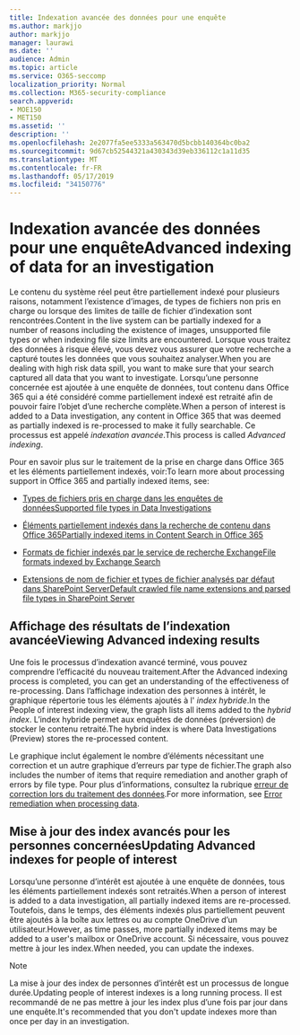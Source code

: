 ```yaml
---
title: Indexation avancée des données pour une enquête
ms.author: markjjo
author: markjjo
manager: laurawi
ms.date: ''
audience: Admin
ms.topic: article
ms.service: O365-seccomp
localization_priority: Normal
ms.collection: M365-security-compliance
search.appverid:
- MOE150
- MET150
ms.assetid: ''
description: ''
ms.openlocfilehash: 2e2077fa5ee5333a563470d5bcbb140364bc0ba2
ms.sourcegitcommit: 9d67cb52544321a430343d39eb336112c1a11d35
ms.translationtype: MT
ms.contentlocale: fr-FR
ms.lasthandoff: 05/17/2019
ms.locfileid: "34150776"
---
```

# <a name="advanced-indexing-of-data-for-an-investigation"></a><span data-ttu-id="16c41-102">Indexation avancée des données pour une enquête</span><span class="sxs-lookup"><span data-stu-id="16c41-102">Advanced indexing of data for an investigation</span></span>

<span data-ttu-id="16c41-103">Le contenu du système réel peut être partiellement indexé pour plusieurs raisons, notamment l’existence d’images, de types de fichiers non pris en charge ou lorsque des limites de taille de fichier d’indexation sont rencontrées.</span><span class="sxs-lookup"><span data-stu-id="16c41-103">Content in the live system can be partially indexed for a number of reasons including the existence of images, unsupported file types or when indexing file size limits are encountered.</span></span> <span data-ttu-id="16c41-104">Lorsque vous traitez des données à risque élevé, vous devez vous assurer que votre recherche a capturé toutes les données que vous souhaitez analyser.</span><span class="sxs-lookup"><span data-stu-id="16c41-104">When you are dealing with high risk data spill, you want to make sure that your search captured all data that you want to investigate.</span></span> <span data-ttu-id="16c41-105">Lorsqu’une personne concernée est ajoutée à une enquête de données, tout contenu dans Office 365 qui a été considéré comme partiellement indexé est retraité afin de pouvoir faire l’objet d’une recherche complète.</span><span class="sxs-lookup"><span data-stu-id="16c41-105">When a person of interest is added to a Data investigation, any content in Office 365 that was deemed as partially indexed is re-processed to make it fully searchable.</span></span> <span data-ttu-id="16c41-106">Ce processus est appelé *indexation avancée*.</span><span class="sxs-lookup"><span data-stu-id="16c41-106">This process is called *Advanced indexing*.</span></span> 

<span data-ttu-id="16c41-107">Pour en savoir plus sur le traitement de la prise en charge dans Office 365 et les éléments partiellement indexés, voir:</span><span class="sxs-lookup"><span data-stu-id="16c41-107">To learn more about processing support in Office 365 and partially indexed items, see:</span></span>

- [<span data-ttu-id="16c41-108">Types de fichiers pris en charge dans les enquêtes de données</span><span class="sxs-lookup"><span data-stu-id="16c41-108">Supported file types in Data Investigations</span></span>](supported-filetypes-datainvestigations.md)

- [<span data-ttu-id="16c41-109">Éléments partiellement indexés dans la recherche de contenu dans Office 365</span><span class="sxs-lookup"><span data-stu-id="16c41-109">Partially indexed items in Content Search in Office 365</span></span>](https://docs.microsoft.com/en-us/office365/securitycompliance/partially-indexed-items-in-content-search)

- [<span data-ttu-id="16c41-110">Formats de fichier indexés par le service de recherche Exchange</span><span class="sxs-lookup"><span data-stu-id="16c41-110">File formats indexed by Exchange Search</span></span>](https://docs.microsoft.com/en-us/exchange/file-formats-indexed-by-exchange-search-exchange-2013-help)

- [<span data-ttu-id="16c41-111">Extensions de nom de fichier et types de fichier analysés par défaut dans SharePoint Server</span><span class="sxs-lookup"><span data-stu-id="16c41-111">Default crawled file name extensions and parsed file types in SharePoint Server</span></span>](https://docs.microsoft.com/en-us/SharePoint/technical-reference/default-crawled-file-name-extensions-and-parsed-file-types)

## <a name="viewing-advanced-indexing-results"></a><span data-ttu-id="16c41-112">Affichage des résultats de l’indexation avancée</span><span class="sxs-lookup"><span data-stu-id="16c41-112">Viewing Advanced indexing results</span></span>

<span data-ttu-id="16c41-113">Une fois le processus d’indexation avancé terminé, vous pouvez comprendre l’efficacité du nouveau traitement.</span><span class="sxs-lookup"><span data-stu-id="16c41-113">After the Advanced indexing process is completed, you can get an understanding of the effectiveness of re-processing.</span></span>  <span data-ttu-id="16c41-114">Dans l’affichage indexation des personnes à intérêt, le graphique répertorie tous les éléments ajoutés à l' *index hybride*.</span><span class="sxs-lookup"><span data-stu-id="16c41-114">In the People of interest indexing view, the graph lists all items added to the *hybrid index*.</span></span>  <span data-ttu-id="16c41-115">L’index hybride permet aux enquêtes de données (préversion) de stocker le contenu retraité.</span><span class="sxs-lookup"><span data-stu-id="16c41-115">The hybrid index is where Data Investigations (Preview) stores the re-processed content.</span></span>

<span data-ttu-id="16c41-116">Le graphique inclut également le nombre d’éléments nécessitant une correction et un autre graphique d’erreurs par type de fichier.</span><span class="sxs-lookup"><span data-stu-id="16c41-116">The graph also includes the number of items that require remediation and another graph of errors by file type.</span></span> <span data-ttu-id="16c41-117">Pour plus d’informations, consultez la rubrique [erreur de correction lors du traitement des données](error-remediation.md).</span><span class="sxs-lookup"><span data-stu-id="16c41-117">For more information, see [Error remediation when processing data](error-remediation.md).</span></span>

## <a name="updating-advanced-indexes-for-people-of-interest"></a><span data-ttu-id="16c41-118">Mise à jour des index avancés pour les personnes concernées</span><span class="sxs-lookup"><span data-stu-id="16c41-118">Updating Advanced indexes for people of interest</span></span>

<span data-ttu-id="16c41-119">Lorsqu’une personne d’intérêt est ajoutée à une enquête de données, tous les éléments partiellement indexés sont retraités.</span><span class="sxs-lookup"><span data-stu-id="16c41-119">When a person of interest is added to a data investigation, all partially indexed items are re-processed.</span></span> <span data-ttu-id="16c41-120">Toutefois, dans le temps, des éléments indexés plus partiellement peuvent être ajoutés à la boîte aux lettres ou au compte OneDrive d’un utilisateur.</span><span class="sxs-lookup"><span data-stu-id="16c41-120">However, as time passes, more partially indexed items may be added to a user's mailbox or OneDrive account.</span></span>  <span data-ttu-id="16c41-121">Si nécessaire, vous pouvez mettre à jour les index.</span><span class="sxs-lookup"><span data-stu-id="16c41-121">When needed, you can update the indexes.</span></span>

> [!NOTE]
> <span data-ttu-id="16c41-122">La mise à jour des index de personnes d’intérêt est un processus de longue durée.</span><span class="sxs-lookup"><span data-stu-id="16c41-122">Updating people of interest indexes is a long running process.</span></span> <span data-ttu-id="16c41-123">Il est recommandé de ne pas mettre à jour les index plus d’une fois par jour dans une enquête.</span><span class="sxs-lookup"><span data-stu-id="16c41-123">It's recommended that you don't update indexes more than once per day in an investigation.</span></span>
